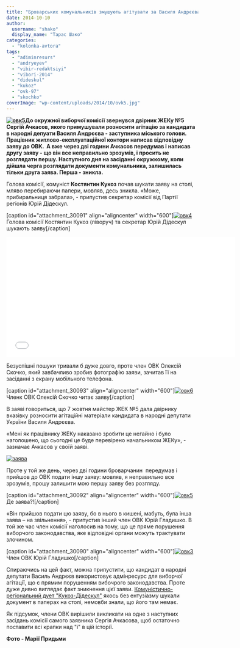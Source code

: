 ```yaml
---
title: "Броварських комунальників змушують агітувати за Василя Андрєєва?"
date: 2014-10-10
author: 
  username: "shako"
  display_name: "Тарас Шако"
categories: 
  - "kolonka-avtora"
tags: 
  - "adiminresurs"
  - "andryeyev"
  - "vibir-redaktsiyi"
  - "vibori-2014"
  - "dideskul"
  - "kukoz"
  - "ovk-97"
  - "skochko"
coverImage: "wp-content/uploads/2014/10/ovk5.jpg"
---
```


**[![овк5](https://mpz.brovary.org/wp-content/uploads/2014/10/ovk5.jpg)](https://mpz.brovary.org/wp-content/uploads/2014/10/ovk5.jpg)До окружної виборчої комісії звернувся двірник ЖЕКу №5 Сергій Ачкасов, якого примушували розносити агітацію за кандидата в народні депуати Василя Андрєєва - заступника міського голови. Працівник житлово-експлуатаційної контори написав відповідну заяву до ОВК.  А вже через дві години Ачкасов передумав і написав другу заяву - що він все неправильно зрозумів, і просить не розглядати першу. Наступного дня на засіданні окружкому, коли дійшла черга розглядати документи комунальника, залишилась тільки друга заява. Перша - зникла.**

Голова комісії, комуніст **Костянтин Кукоз** почав шукати заяву на столі, мляво перебираючи папери, мовляв, десь зникла. «Може, прибиральниця забрала», - припустив секретар комісії від Партії регіонів Юрій Дідескул.

\[caption id="attachment\_30091" align="aligncenter" width="600"\][![овк4](https://mpz.brovary.org/wp-content/uploads/2014/10/ovk4.jpg)](https://mpz.brovary.org/wp-content/uploads/2014/10/ovk4.jpg) Голова комісії Костянтин Кукоз (ліворуч) та секретар Юрій Дідескул шукають заяву\[/caption\]

<iframe src="//www.youtube.com/embed/Cfh4hKQpfKw" width="600" height="315" frameborder="0" allowfullscreen="allowfullscreen"></iframe>

Безуспішні пошуки тривали б дуже довго, проте член ОВК Олексій Скочко, який завбачливо зробив фотографію заяви, зачитав її на засіданні з екрану мобільного телефона.

\[caption id="attachment\_30093" align="aligncenter" width="600"\][![овк6](https://mpz.brovary.org/wp-content/uploads/2014/10/ovk6.jpg)](https://mpz.brovary.org/wp-content/uploads/2014/10/ovk6.jpg) Членк ОВК Олексій Скочко читає заяву\[/caption\]

В заяві говориться, що 7 жовтня майстер ЖЕК №5 дала двірнику вказівку розносити агітаційні матеріали кандидата в народні депутати України Василя Андрєєва.

«Мені як працівнику ЖЕКу наказано зробити це негайно і було наголошено, що сьогодні це буде перевірено начальником ЖЕКу», - зазначає Ачкасов у своїй заяві.

[![заява](https://mpz.brovary.org/wp-content/uploads/2014/10/zayava-e1412874597330.jpg)](https://mpz.brovary.org/wp-content/uploads/2014/10/zayava.jpg)

Проте у той же день, через дві години броварчанин  передумав і прийшов до ОВК подати іншу заяву: мовляв, я неправильно все зрозумів, прошу залишити мою першу заяву без розгляду.

\[caption id="attachment\_30092" align="aligncenter" width="600"\][![овк5](https://mpz.brovary.org/wp-content/uploads/2014/10/ovk5.jpg)](https://mpz.brovary.org/wp-content/uploads/2014/10/ovk5.jpg) Де заява?!\[/caption\]

«Він прийшов подати цю заяву, бо в нього в кишені, мабуть, була інша заява – на звільнення», - припустив інший член ОВК Юрій Гладишко. В той же час член комісії наголосив на тому, що це пряме порушення виборчого законодавства, яке відповідні органи можуть трактувати злочином.

\[caption id="attachment\_30090" align="aligncenter" width="600"\][![овк3](https://mpz.brovary.org/wp-content/uploads/2014/10/ovk3.jpg)](https://mpz.brovary.org/wp-content/uploads/2014/10/ovk3.jpg) Член ОВК Юрій Гладишко\[/caption\]

Спираючись на цей факт, можна припустити, що кандидат в народні депутати Василь Андрєєв використовує адмінресурс для виборчої агітації, що є прямим порушенням вибочрого законодавства. Проте дуже дивно виглядає факт зникнення цієї заяви. [Комуністично-регіональний дует "Кукоз-Дідескул"](https://mpz.brovary.org/pershe-zasidannya-okruzhnoyi-komisiyi-97-golova-vid-komunistiv-sekretar-vid-partiyi-regioniv/) якось без ентузіазму шукали документ в паперах на столі, немовби знали, що його там немає.

Як підсумок, члени ОВК вирішили викликати на одне з наступних засідань комісії самого заявника Сергія Ачкасова, щоб остаточно поставити всі крапки над "і" в цій історії.

**Фото - Марії Придьми**
